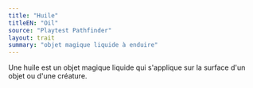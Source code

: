 ```yaml
---
title: "Huile"
titleEN: "Oil"
source: "Playtest Pathfinder"
layout: trait
summary: "objet magique liquide à enduire"
---
```

Une huile est un objet magique liquide qui s'applique sur la surface d'un objet ou d'une créature.
